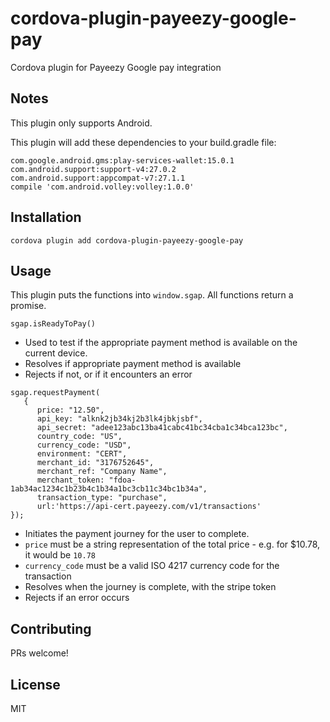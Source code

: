 # cordova-plugin-payeezy-google-pay
Cordova plugin for Payeezy Google pay integration

## Notes

This plugin only supports Android.

This plugin will add these dependencies to your build.gradle file:

```
com.google.android.gms:play-services-wallet:15.0.1
com.android.support:support-v4:27.0.2
com.android.support:appcompat-v7:27.1.1
compile 'com.android.volley:volley:1.0.0'
```

## Installation

```
cordova plugin add cordova-plugin-payeezy-google-pay
```

## Usage

This plugin puts the functions into `window.sgap`.
All functions return a promise.

```
sgap.isReadyToPay()
```
 - Used to test if the appropriate payment method is available on the current device.
 - Resolves if appropriate payment method is available
 - Rejects if not, or if it encounters an error

```
sgap.requestPayment(
   {
      price: "12.50",
      api_key: "alknk2jb34kj2b3lk4jbkjsbf",
      api_secret: "adee123abc13ba41cabc41bc34cba1c34bca123bc",
      country_code: "US",
      currency_code: "USD",
      environment: "CERT",
      merchant_id: "3176752645",
      merchant_ref: "Company Name",
      merchant_token: "fdoa-1ab34ac1234c1b23b4c1b34a1bc3cb11c34bc1b34a",
      transaction_type: "purchase",
      url:'https://api-cert.payeezy.com/v1/transactions'
});
```
      
  - Initiates the payment journey for the user to complete.
  - `price` must be a string representation of the total price - e.g. for $10.78, it would be `10.78`
  - `currency_code` must be a valid ISO 4217 currency code for the transaction
  - Resolves when the journey is complete, with the stripe token
  - Rejects if an error occurs

## Contributing

PRs welcome!

## License

MIT
